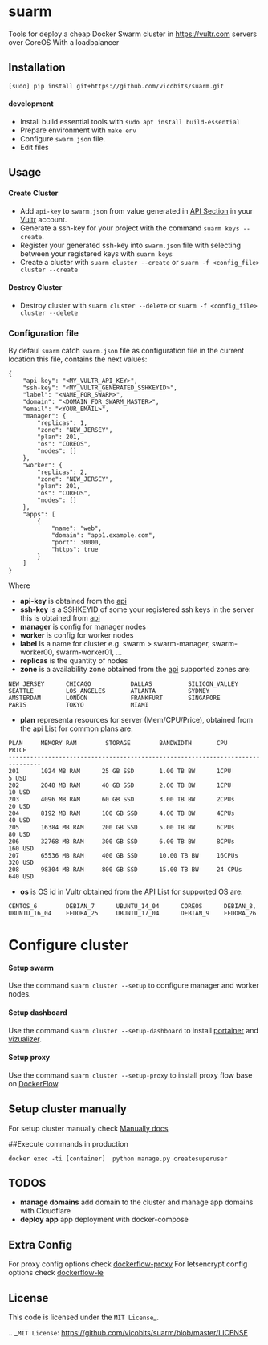 # suarm

Tools for deploy a cheap Docker Swarm cluster in https://vultr.com servers over CoreOS
With a loadbalancer

## Installation

`[sudo] pip install git+https://github.com/vicobits/suarm.git`

#### development
  - Install build essential tools with `sudo apt install build-essential`
  - Prepare environment with `make env`
  - Configure  `swarm.json` file.
  - Edit files

## Usage

#### Create Cluster
  - Add `api-key` to `swarm.json` from value generated in [API Section](https://my.vultr.com/settings/#settingsapi) in
    your [Vultr](https://vultr.com) account.
  - Generate a ssh-key for your project with the command `suarm keys --create`.
  - Register your generated ssh-key into `swarm.json` file with selecting between your registered keys with `suarm keys`
  - Create a cluster with `suarm cluster --create` or `suarm -f <config_file> cluster --create`

#### Destroy Cluster
  - Destroy cluster with `suarm cluster --delete` or `suarm -f <config_file> cluster --delete`

### Configuration file

By defaul `suarm` catch `swarm.json` file as configuration file in the current location
this file, contains the next values:

```
{
    "api-key": "<MY_VULTR_API_KEY>",
    "ssh-key": "<MY_VULTR_GENERATED_SSHKEYID>",
    "label": "<NAME_FOR_SWARM>",
    "domain": "<DOMAIN_FOR_SWARM_MASTER>",
    "email": "<YOUR_EMAIL>",
    "manager": {
        "replicas": 1,
        "zone": "NEW_JERSEY",
        "plan": 201,
        "os": "COREOS",
        "nodes": []
    },
    "worker": {
        "replicas": 2,
        "zone": "NEW_JERSEY",
        "plan": 201,
        "os": "COREOS",
        "nodes": []
    },
    "apps": [
        {
            "name": "web",
            "domain": "app1.example.com",
            "port": 30000,
            "https": true
        }
    ]
}
```
Where
  * **api-key** is obtained from the [api](https://my.vultr.com/settings/#settingsapi)
  * **ssh-key** is a SSHKEYID of some your registered ssh keys in the server this is obtained from [api](https://api.vultr.com/v1/sshkey/list)
  * **manager** is config for manager nodes
  * **worker** is config for worker nodes
  * **label** Is a name for cluster e.g. swarm > swarm-manager, swarm-worker00, swarm-worker01, ...
  * **replicas** is the quantity of nodes
  * **zone** is a availability zone obtained from the [api](https://api.vultr.com/v1/regions/list)
  supported zones are:
  ```
  NEW_JERSEY      CHICAGO           DALLAS          SILICON_VALLEY
  SEATTLE         LOS_ANGELES       ATLANTA         SYDNEY
  AMSTERDAM       LONDON            FRANKFURT       SINGAPORE
  PARIS           TOKYO             MIAMI
  ```
  * **plan** representa resources for server (Mem/CPU/Price), obtained from the [api](https://api.vultr.com/v1/plans/list)
  List for common plans are:
  ```
  PLAN     MEMORY RAM        STORAGE        BANDWIDTH       CPU         PRICE
  -------------------------------------------------------------------------------
  201      1024 MB RAM      25 GB SSD       1.00 TB BW      1CPU        5 USD
  202      2048 MB RAM      40 GB SSD       2.00 TB BW      1CPU        10 USD
  203      4096 MB RAM      60 GB SSD       3.00 TB BW      2CPUs       20 USD
  204      8192 MB RAM      100 GB SSD      4.00 TB BW      4CPUs       40 USD
  205      16384 MB RAM     200 GB SSD      5.00 TB BW      6CPUs       80 USD
  206      32768 MB RAM     300 GB SSD      6.00 TB BW      8CPUs       160 USD
  207      65536 MB RAM     400 GB SSD      10.00 TB BW     16CPUs      320 USD
  208      98304 MB RAM     800 GB SSD      15.00 TB BW     24 CPUs     640 USD
  ```
  * **os** is OS id in Vultr obtained from the [API](https://api.vultr.com/v1/os/list)
  List for supported OS are:
  ```
  CENTOS_6        DEBIAN_7      UBUNTU_14_04      COREOS      DEBIAN_8,
  UBUNTU_16_04    FEDORA_25     UBUNTU_17_04      DEBIAN_9    FEDORA_26
  ```
# Configure cluster

#### Setup swarm
Use the command `suarm cluster --setup` to configure manager and worker nodes.

#### Setup dashboard
Use the command `suarm cluster --setup-dashboard` to install [portainer](https://portainer.io/) and [vizualizer](https://github.com/dockersamples/docker-swarm-visualizer).

#### Setup proxy
Use the command `suarm cluster --setup-proxy` to install proxy flow base on [DockerFlow](http://dockerflow.com).

## Setup cluster manually
For setup cluster manually check [Manually docs](COMMANDS.md)

##Execute commands in production

`docker exec -ti [container]  python manage.py createsuperuser`

## TODOS
  * **manage domains** add domain to the cluster and manage app domains with Cloudflare
  * **deploy app** app deployment with docker-compose

## Extra Config
For proxy config options check [dockerflow-proxy](http://proxy.dockerflow.com)
For letsencrypt config options check [dockerflow-le](https://github.com/n1b0r/docker-flow-proxy-letsencrypt)

License
-------
This code is licensed under the `MIT License`_.

.. _`MIT License`: https://github.com/vicobits/suarm/blob/master/LICENSE
